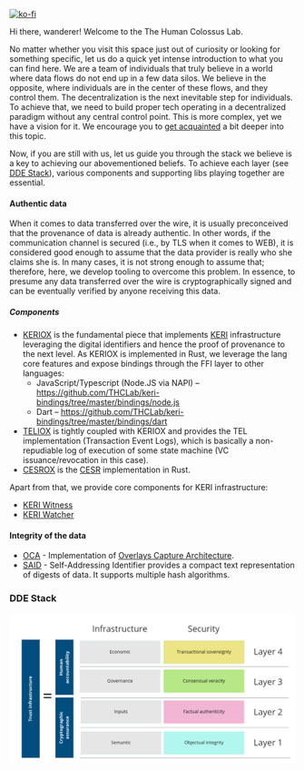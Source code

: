 [![ko-fi](https://ko-fi.com/img/githubbutton_sm.svg)](https://ko-fi.com/E1E6JH4XP)

Hi there, wanderer! Welcome to the The Human Colossus Lab.

No matter whether you visit this space just out of curiosity or looking for something specific, let us do a quick yet intense introduction to what you can find here. We are a team of individuals that truly believe in a world where data flows do not end up in a few data silos. We believe in the opposite, where individuals are in the center of these flows, and they control them. The decentralization is the next inevitable step for individuals. To achieve that, we need to build proper tech operating in a decentralized paradigm without any central control point. This is more complex, yet we have a vision for it. We encourage you to [get acquainted](https://humancolossus.foundation/blog/dde-first-contact) a bit deeper into this topic.

Now, if you are still with us, let us guide you through the stack we believe is a key to achieving our abovementioned beliefs. To achieve each layer (see [DDE Stack](https://github.com/THCLab#dde-stack)), various components and supporting libs playing together are essential. 

#### Authentic data

When it comes to data transferred over the wire, it is usually preconceived that the provenance of data is already authentic. In other words, if the communication channel is secured (i.e., by TLS when it comes to WEB), it is considered good enough to assume that the data provider is really who she claims she is. In many cases, it is not strong enough to assume that; therefore, here, we develop tooling to overcome this problem. In essence, to presume any data transferred over the wire is cryptographically signed and can be eventually verified by anyone receiving this data.

##### Components
- [KERIOX](https://github.com/THCLab/keriox) is the fundamental piece that implements [KERI](https://keri.one/) infrastructure leveraging the digital identifiers and hence the proof of provenance to the next level. As KERIOX is implemented in Rust, we leverage the lang core features and expose bindings through the FFI layer to other languages:
  - JavaScript/Typescript (Node.JS via NAPI) – https://github.com/THCLab/keri-bindings/tree/master/bindings/node.js
  - Dart – https://github.com/THCLab/keri-bindings/tree/master/bindings/dart
- [TELIOX](https://github.com/THCLab/teliox) is tightly coupled with KERIOX and provides the TEL implementation (Transaction Event Logs), which is basically a non-repudiable log of execution of some state machine (VC issuance/revocation in this case).
- [CESROX](https://github.com/THCLab/cesrox) is the [CESR](https://weboftrust.github.io/ietf-cesr/draft-ssmith-cesr.html) implementation in Rust.

Apart from that, we provide core components for KERI infrastructure:
- [KERI Witness](https://hub.docker.com/r/humancolossus/keriox-witness)
- [KERI Watcher](https://hub.docker.com/r/humancolossus/keriox-watcher)

#### Integrity of the data

- [OCA](https://github.com/THCLab/oca-rs) - Implementation of [Overlays Capture Architecture](https://oca.colossi.network/).
- [SAID](https://github.com/THCLab/cesrox/tree/master/said) - Self-Addressing Identifier provides a compact text representation of digests of data. It supports multiple hash algorithms.







### DDE Stack
![alt text](profile/stack2.png "DDE stack")




<!--

**Here are some ideas to get you started:**

🙋‍♀️ A short introduction - what is your organization all about?
🌈 Contribution guidelines - how can the community get involved?
👩‍💻 Useful resources - where can the community find your docs? Is there anything else the community should know?
🍿 Fun facts - what does your team eat for breakfast?
🧙 Remember, you can do mighty things with the power of [Markdown](https://docs.github.com/github/writing-on-github/getting-started-with-writing-and-formatting-on-github/basic-writing-and-formatting-syntax)
-->
